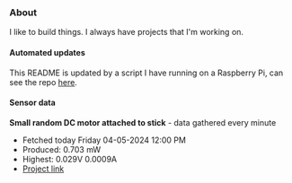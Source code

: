 ### About
I like to build things. I always have projects that I'm working on.

#### Automated updates
This README is updated by a script I have running on a Raspberry Pi, can see the repo [here](https://github.com/jdc-cunningham/raspi-git-repo-updater).

#### Sensor data


**Small random DC motor attached to stick** - data gathered every minute
- Fetched today Friday 04-05-2024 12:00 PM
- Produced: 0.703 mW
- Highest: 0.029V 0.0009A
- [Project link](https://github.com/jdc-cunningham/turbine-raspi)